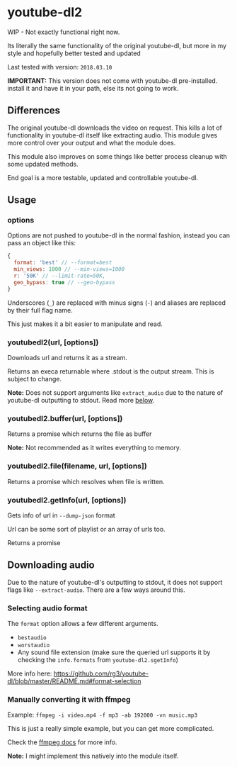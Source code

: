 # youtube-dl2

WIP - Not exactly functional right now.

Its literally the same functionality of the original youtube-dl, but more in my style and hopefully better tested and updated

Last tested with version: `2018.03.10`

**IMPORTANT:** This version does not come with youtube-dl pre-installed. install it and have it in your path, else its not going to work.

## Differences

The original youtube-dl downloads the video on request. This kills a lot of functionality in youtube-dl itself like extracting audio. This module gives more control over your output and what the module does.

This module also improves on some things like better process cleanup with some updated methods.

End goal is a more testable, updated and controllable youtube-dl.

## Usage

### options

Options are not pushed to youtube-dl in the normal fashion, instead you can pass an object like this:
```js
{
  format: 'best' // --format=best
  min_views: 1000 // --min-views=1000
  r: '50K' // --limit-rate=50K,
  geo_bypass: true // --geo-bypass
}
```
Underscores (`_`) are replaced with minus signs (`-`) and aliases are replaced by their full flag name.

This just makes it a bit easier to manipulate and read.

### youtubedl2(url, [options])

Downloads url and returns it as a stream.

Returns an execa returnable where .stdout is the output stream. This is subject to change.

**Note:** Does not support arguments like `extract_audio` due to the nature of youtube-dl outputting to stdout. Read more [below](#downloading-audio).

### youtubedl2.buffer(url, [options])

Returns a promise which returns the file as buffer

**Note:** Not recommended as it writes everything to memory.

### youtubedl2.file(filename, url, [options])

Returns a promise which resolves when file is written.

### youtubedl2.getInfo(url, [options])

Gets info of url in `--dump-json` format

Url can be some sort of playlist or an array of urls too.

Returns a promise

## Downloading audio

Due to the nature of youtube-dl's outputting to stdout, it does not support flags like `--extract-audio`. There are a few ways around this.

### Selecting audio format

The `format` option allows a few different arguments.

- `bestaudio`
- `worstaudio`
- Any sound file extension (make sure the queried url supports it by checking the `info.formats` from `youtube-dl2.sgetInfo`)

More info here: <https://github.com/rg3/youtube-dl/blob/master/README.md#format-selection>

### Manually converting it with ffmpeg

Example: `ffmpeg -i video.mp4 -f mp3 -ab 192000 -vn music.mp3`

This is just a really simple example, but you can get more complicated.

Check the [ffmpeg docs](https://ffmpeg.org/ffmpeg.html) for more info.

**Note:** I might implement this natively into the module itself.